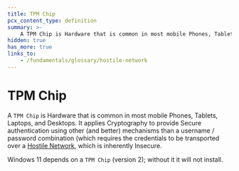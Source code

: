 ```yaml
---
title: TPM Chip
pcx_content_type: definition
summary: >-
    A TPM Chip is Hardware that is common in most mobile Phones, Tablets, Laptops, and Desktops. It applies Cryptography to provide Secure authentication using other (and better) mechanisms than a username / password combination (which requires the credentials to be transported over a [Hostile Network](/fundamentals/glossary/#hostile-network), which is inherently Insecure.
hidden: true
has_more: true
links_to:
    - /fundamentals/glossary/hostile-network
---
```


# TPM Chip

A `TPM Chip` is Hardware that is common in most mobile Phones, Tablets, Laptops, and Desktops. It applies Cryptography to provide Secure authentication using other (and better) mechanisms than a username / password combination (which requires the credentials to be transported over a [Hostile Network](/fundamentals/glossary/hostile-network), which is inherently Insecure.

Windows 11 depends on a `TPM Chip` (version 2); without it it will not install.
